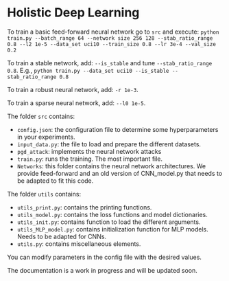 # Holistic Deep Learning

To train a basic feed-forward neural network go to ```src``` and execute:
```python train.py --batch_range 64 --network size 256 128 --stab_ratio_range 0.8 --l2 1e-5 --data_set uci10 --train_size 0.8 --lr 3e-4 --val_size 0.2```

To train a stable network, add: ```--is_stable``` and tune ```--stab_ratio_range 0.8```.
E.g., ```python train.py --data_set uci10 --is_stable --stab_ratio_range 0.8```

To train a robust neural network, add: ```-r 1e-3```.

To train a sparse neural network, add: ```--l0 1e-5```.

The folder ```src``` contains:
- ```config.json```: the configuration file to determine some hyperparameters in your experiments.
- ```input_data.py```: the file to load and prepare the different datasets.
- ```pgd_attack```: implements the neural network attacks
- ```train.py```: runs the training. The most important file.
- ```Networks```: this folder contains the neural network architectures. We provide feed-forward and an old version of CNN_model.py that needs to be adapted to fit this code.

The folder ```utils``` contains:
- ```utils_print.py```: contains the printing functions.
- ```utils_model.py```: contains the loss functions and model dictionaries.
- ```utils_init.py```: contains function to load the different arguments.
- ```utils_MLP_model.py```: contains initialization function for MLP models. Needs to be adapted for CNNs.
- ```utils.py```: contains miscellaneous elements.

You can modify parameters in the config file with the desired values.

The documentation is a work in progress and will be updated soon.



